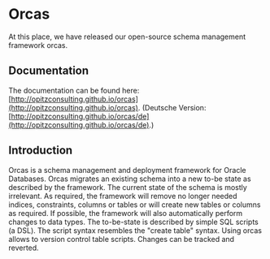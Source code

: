 Orcas
=====

At this place, we have released our open-source schema management framework orcas.

Documentation
-------------

The documentation can be found here: [http://opitzconsulting.github.io/orcas](http://opitzconsulting.github.io/orcas).
(Deutsche Version: [http://opitzconsulting.github.io/orcas/de](http://opitzconsulting.github.io/orcas/de).)

Introduction
------------

Orcas is a schema management and deployment framework for Oracle Databases. Orcas migrates an existing schema into a new to-be state as described by the framework.
The current state of the schema is mostly irrelevant. As required, the framework will remove no longer needed indices, constraints, columns or tables or will create new tables or columns as required.
If possible, the framework will also automatically perform changes to data types.
The to-be-state is described by simple SQL scripts (a DSL). The script syntax resembles the "create table" syntax.
Using orcas allows to version control table scripts. Changes can be tracked and reverted.
